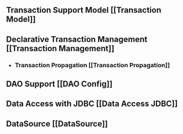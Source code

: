 ## Transaction Support Model [[Transaction Model]]
## Declarative Transaction Management [[Transaction Management]]
- ### Transaction Propagation [[Transaction Propagation]]
## DAO Support [[DAO Config]]
## Data Access with JDBC [[Data Access JDBC]]
## DataSource [[DataSource]]
